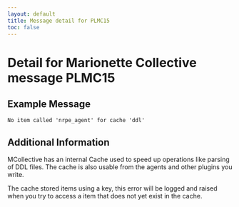 ```yaml
---
layout: default
title: Message detail for PLMC15
toc: false
---
```


Detail for Marionette Collective message PLMC15
===========================================

Example Message
---------------

    No item called 'nrpe_agent' for cache 'ddl'

Additional Information
----------------------

MCollective has an internal Cache used to speed up operations like parsing of DDL files.  The cache is also usable from the agents and other plugins you write.

The cache stored items using a key, this error will be logged and raised when you try to access a item that does not yet exist in the cache.
